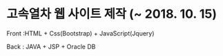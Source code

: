 # 고속열차 웹 사이트 제작 (~ 2018. 10. 15)


Front :HTML + Css(Bootstrap) + JavaScript(Jquery)

Back : JAVA + JSP + Oracle DB

